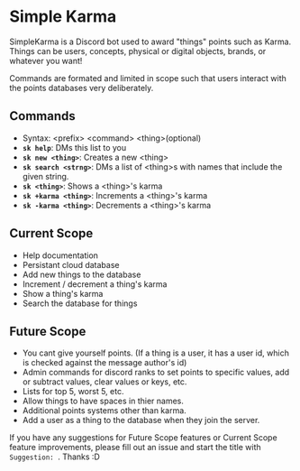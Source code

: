# Simple Karma

SimpleKarma is a Discord bot used to award "things" points such as Karma. Things can be users, concepts, physical or digital objects, brands, or whatever you want!

Commands are formated and limited in scope such that users interact with the points databases very deliberately.

## Commands
- Syntax: \<prefix\> \<command\> \<thing\>(optional)
- **`sk help`**: DMs this list to you
- **`sk new <thing>`**: Creates a new \<thing\>
- **`sk search <strng>`**: DMs a list of \<thing\>s with names that include the given string.
- **`sk <thing>`**: Shows a \<thing\>'s karma
- **`sk +karma <thing>`**: Increments a \<thing\>'s karma
- **`sk -karma <thing>`**: Decrements a \<thing\>'s karma

## Current Scope
- Help documentation
- Persistant cloud database
- Add new things to the database
- Increment / decrement a thing's karma
- Show a thing's karma
- Search the database for things

## Future Scope
- You cant give yourself points. (If a thing is a user, it has a user id, which is checked against the message author's id)
- Admin commands for discord ranks to set points to specific values, add or subtract values, clear values or keys, etc.
- Lists for top 5, worst 5, etc.
- Allow things to have spaces in thier names.
- Additional points systems other than karma.
- Add a user as a thing to the database when they join the server.

If you have any suggestions for Future Scope features or Current Scope feature improvements, please fill out an issue and start the title with `Suggestion: `. Thanks :D